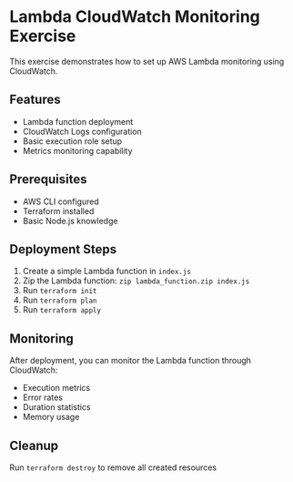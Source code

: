 # Lambda CloudWatch Monitoring Exercise

This exercise demonstrates how to set up AWS Lambda monitoring using CloudWatch.

## Features
- Lambda function deployment
- CloudWatch Logs configuration
- Basic execution role setup
- Metrics monitoring capability

## Prerequisites
- AWS CLI configured
- Terraform installed
- Basic Node.js knowledge

## Deployment Steps
1. Create a simple Lambda function in `index.js`
2. Zip the Lambda function: `zip lambda_function.zip index.js`
3. Run `terraform init`
4. Run `terraform plan`
5. Run `terraform apply`

## Monitoring
After deployment, you can monitor the Lambda function through CloudWatch:
- Execution metrics
- Error rates
- Duration statistics
- Memory usage

## Cleanup
Run `terraform destroy` to remove all created resources
